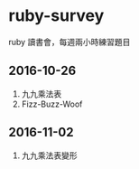 # ruby-survey

ruby 讀書會，每週兩小時練習題目

## 2016-10-26
1. 九九乘法表
2. Fizz-Buzz-Woof

## 2016-11-02
1. 九九乘法表變形